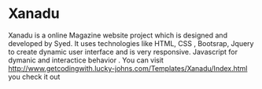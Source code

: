 # Xanadu
Xanadu is a online Magazine website project which is designed and developed by Syed.
It uses technologies like HTML, CSS , Bootsrap, Jquery to create dynamic user interface and is very responsive.
Javascript for dymanic and interactice behavior .
You can visit http://www.getcodingwith.lucky-johns.com/Templates/Xanadu/Index.html you check it out

